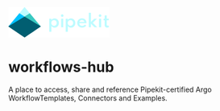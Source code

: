 [![Pipekit Logo](assets/pipekit-logo.png)](https://pipekit.io)

# workflows-hub
A place to access, share and reference Pipekit-certified Argo WorkflowTemplates, Connectors and Examples.
